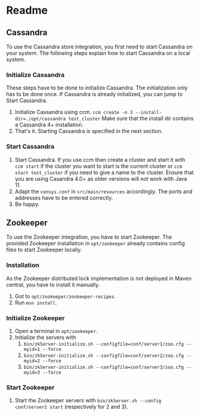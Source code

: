 # Readme

## Cassandra

To use the Cassandra store integration, you first need to start Cassandra on your system. The following steps
explain how to start Cassandra on a local system.

### Initialize Cassandra

These steps have to be done to initialize Cassandra. The initialization only has to be done once. 
If Cassandra is already initialized, you can jump to Start Cassandra.

1. Initialize Cassandra using ccm. 
    `ccm create -n 3 --install-dir=./opt/cassandra test_cluster` 
    Make sure that the install dir contains a Cassandra 4+ installation.
2. That's it. Starting Cassandra is specified in the next section.

### Start Cassandra 

1. Start Cassandra. If you use ccm then create a cluster and start it with `ccm start` if the cluster
you want to start is the current cluster or `ccm start test_cluster` if you need to give a name to
the cluster. 
Ensure that you are using Casandra 4.0+ as older versions will not work with Java 11.
2. Adapt the `consys.conf` in `src/main/resources` accordingly. The ports and addresses have
to be entered correctly.
3. Be happy.


## Zookeeper

To use the Zookeeper integration, you have to start Zookeeper. The provided Zookeeper installation in `opt/zookeeper` 
already contains config files to start Zookeeper locally.

### Installation

As the Zookeeper distributed lock implementation is not deployed in Maven central, you have to install it
manually.

1. Got to `opt/zookeeper/zookeeper-recipes`.
2. Run `mvn install`.

### Initialize Zookeeper

1. Open a terminal in `opt/zookeeper`. 
2. Initialize the servers with 
    1. `bin/zkServer-initialize.sh --configfile=conf/server1/zoo.cfg --myid=1 --force`
    2. `bin/zkServer-initialize.sh --configfile=conf/server2/zoo.cfg --myid=2 --force`
    3. `bin/zkServer-initialize.sh --configfile=conf/server3/zoo.cfg --myid=3 --force`
    
### Start Zookeeper

1. Start the Zookeeper servers with `bin/zkServer.sh --config conf/server1 start` (respectively for 2 and 3).
